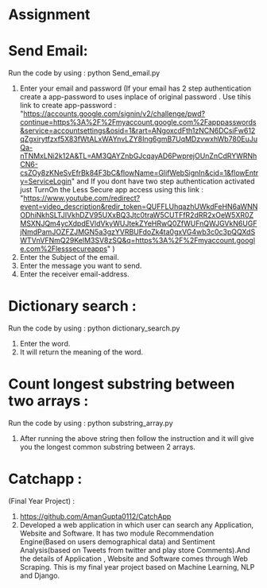 # Assignment
# Send Email: 
Run the code by using : python Send_email.py
1. Enter your email and password
(If your email has 2 step authentication create a app-password to uses inplace of original password . Use tihis link to create app-password : "https://accounts.google.com/signin/v2/challenge/pwd?continue=https%3A%2F%2Fmyaccount.google.com%2Fapppasswords&service=accountsettings&osid=1&rart=ANgoxcdFth1zNCN6DCsiFw612qZgxirytfzxf5X83fWtALxWAYnvLZY8Ing6gmB7UqMDzvwxhWb780EuJuQa-nTNMxLNi2k12A&TL=AM3QAYZnbGJcqayAD6PwprejOUnZnCdRYWRNhCN6-csZOy8zKNeSvEfrBk84F3bC&flowName=GlifWebSignIn&cid=1&flowEntry=ServiceLogin"
and If you dont have two step authentication activated just TurnOn the Less Secure app access using this link : "https://www.youtube.com/redirect?event=video_description&redir_token=QUFFLUhqazhUWkdFeHN6aWNNODhiNkhSLTJIVkhDZV95UXxBQ3Jtc0traW5CUTFfR2dRR2xOeW5XR0ZMSXNJQm4ycXdpdEVldVkyWUJtekZYeHRwQ0ZfWUFnQWJGVkN6UGFjNmdPamJOZFZJMGN5a3gzYVRBUFdoZk4ta0gxVG4wb3c0c3pQQXdSWTVnVFNmQ29KelM3SV8zSQ&q=https%3A%2F%2Fmyaccount.google.com%2Flesssecureapps"
)
2. Enter the Subject of the email.
3. Enter the message you want to send.
4. Enter the receiver email-address.

# Dictionary search :
Run the code by using : python dictionary_search.py
1. Enter the word.
2. It will return the meaning of the word.

# Count longest substring between two arrays : 
Run the code by using : python substring_array.py
1. After running the above string then follow the instruction and it will give you the longest common substring between 2 arrays.

# Catchapp :
(Final Year Project) :
1. https://github.com/AmanGupta0112/CatchApp
2. Developed a web application in which user can search any Application, Website and Software. It has two module Recommendation Engine(Based on users demographical data) and Sentiment Analysis(based on Tweets from twitter and play store Comments).And the details of Application , Website and Software comes through Web Scraping. This is my final year project based on Machine Learning, NLP and Django.
